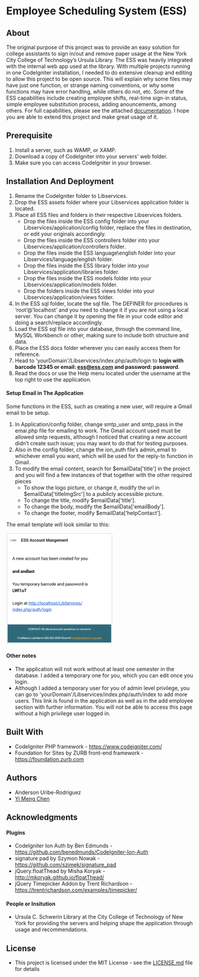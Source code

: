 # Employee Scheduling System (ESS)

## About

The original purpose of this project was to provide an easy solution for college assistants to sign in/out and remove paper usage at the New York City College of Technology’s Ursula Library. The ESS was heavily integrated with the internal web app used at the library. With multiple projects running in one CodeIgniter installation, I needed to do extensive cleanup and editing to allow this project to be open source. This will explain why some files may have just one function, or strange naming conventions, or why some functions may have error handling, while others do not, etc. Some of the ESS capabilities include creating employee shifts, real-time sign-in status, simple employee substitution process, adding anouncements, among others. For full capabilities, please see the attached [documentation](/docs/ESS_Help_Doc.pdf). I hope you are able to extend this project and make great usage of it.

## Prerequisite

1. Install a server, such as WAMP, or XAMP.
2. Download a copy of CodeIgniter into your servers' web folder.
3. Make sure you can access CodeIgniter in your browser.

## Installation And Deployment

1.	Rename the CodeIgniter folder to Libservices.
2.	Drop the ESS assets folder where your Libservices application folder is located.
3.	Place all ESS files and folders in their respective Libservices folders. 
    - Drop the files inside the ESS config folder into your Libservices/application/config folder, replace the files in destination, or edit your originals accordingly.
    - Drop the files inside the ESS controllers folder into your Libservices/application/controllers folder.
    - Drop the files inside the ESS language\english folder into your Libservices/language/english folder.
    - Drop the files inside the ESS library folder into your Libservices/application/libraries folder.
    - Drop the files inside the ESS models folder into your Libservices/application/models folder.
    - Drop the folders inside the ESS views folder into your Libservices/application/views folder.
4.	In the ESS sql folder, locate the sql file. The DEFINER for procedures is ‘root’@’localhost’ and you need to change it if you are not using a local server. You can change it by opening the file in your code editor and doing a search/replace accordingly. 
5.	Load the ESS sql file into your database, through the command line, MySQL Workbench or other, making sure to include both structure and data.
6.	Place the ESS docs folder wherever you can easily access them for reference.
7.	Head to 'yourDomain'/Libservices/index.php/auth/login to **login with barcode 12345 or email: ess@ess.com and password: password**. 
8.	Read the docs or use the Help menu located under the username at the top right to use the application.

#### Setup Email in The Application

Some functions in the ESS, such as creating a new user, will require a Gmail email to be setup. 

1.	In Application/config folder, change smtp_user and smtp_pass in the emai.php file for emailing to work. The Gmail account used must be allowed smtp requests, although I noticed that creating a new account didn’t create such issue; you may want to do that for testing purposes.
2.	Also in the config folder, change the ion_auth file’s  admin_email to whichever email you want, which will be used for the reply-to function in Gmail.
3.  To modify the email content, search for $emailData['title'] in the project and you will find a few instances of that together with the other required pieces
    - To show the logo picture, or change it, modify the url in $emailData['titleImgSrc'] to a publicly accessible picture. 
    - To change the title, modify $emailData['title'].
    - To change the body, modify the $emailData['emailBody'].
    - To change the footer, modify $emailData[‘helpContact’].
    
The email template will look similar to this:

![Sample ESS Email](/docs/sampleEmailTemplate.png)

#### Other notes

- The application will not work without at least one semester in the database. I added a temporary one for you, which you can edit once you login.
- Although I added a temporary user for you of admin level privilege, you can go to 'yourDomain'/Libservices/index.php/auth/index to add more users. This link is found in the application as well as in the add employee section with further information. You will not be able to access this page without a high privilege user logged in.

## Built With

- CodeIgniter PHP framework - https://www.codeigniter.com/
- Foundation for Sites by ZURB front-end framework - https://foundation.zurb.com

## Authors

- Anderson Uribe-Rodriguez
- [Yi Meng Chen](https://www.linkedin.com/in/yimechen?trk=chatin_wnc_redirect_pubprofile&ctx=cnpartner&trk=chatin_me_view-profile_wnc&from=singlemessage&isappinstalled=0)

## Acknowledgments

#### Plugins
- CodeIgniter Ion Auth by Ben Edmunds - https://github.com/benedmunds/CodeIgniter-Ion-Auth
- signature pad by Szymon Nowak - https://github.com/szimek/signature_pad
- jQuery.floatThead by Misha Koryak - http://mkoryak.github.io/floatThead/
- jQuery Timepicker Addon by Trent Richardson - https://trentrichardson.com/examples/timepicker/

#### People or Insitution
- Ursula C. Schwerin Library at the City College of Technology of New York for providing the servers and helping shape the application through usage and recommendations. 

## License
- This project is licensed under the MIT License - see the [LICENSE.md](/LICENSE) file for details
